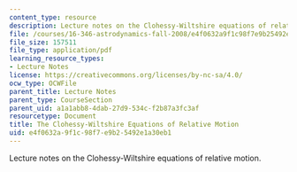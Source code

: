 ```yaml
---
content_type: resource
description: Lecture notes on the Clohessy-Wiltshire equations of relative motion.
file: /courses/16-346-astrodynamics-fall-2008/e4f0632a9f1c98f7e9b25492e1a30eb1_lec_26.pdf
file_size: 157511
file_type: application/pdf
learning_resource_types:
- Lecture Notes
license: https://creativecommons.org/licenses/by-nc-sa/4.0/
ocw_type: OCWFile
parent_title: Lecture Notes
parent_type: CourseSection
parent_uid: a1a1abb8-4dab-27d9-534c-f2b87a3fc3af
resourcetype: Document
title: The Clohessy-Wiltshire Equations of Relative Motion
uid: e4f0632a-9f1c-98f7-e9b2-5492e1a30eb1
---
```

Lecture notes on the Clohessy-Wiltshire equations of relative motion.